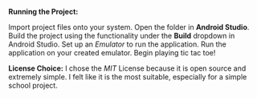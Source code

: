 **Running the Project:**

Import project files onto your system.
Open the folder in **Android Studio**.
Build the project using the functionality under the **Build** dropdown in Android Studio.
Set up an *Emulator* to run the application.
Run the application on your created emulator.
Begin playing tic tac toe!

**License Choice:**
I chose the *MIT* License because it is open source and extremely simple.
I felt like it is the most suitable, especially for a simple school project.
